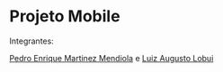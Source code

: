 # Projeto Mobile
 
 Integrantes: 

[Pedro Enrique Martinez Mendiola](https://github.com/pedromendiola) e 
[Luiz Augusto Lobui](https://github.com/luizlobui)